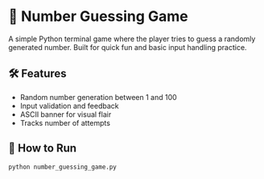# 🎯 Number Guessing Game

A simple Python terminal game where the player tries to guess a randomly generated number. Built for quick fun and basic input handling practice.

## 🛠 Features

- Random number generation between 1 and 100
- Input validation and feedback
- ASCII banner for visual flair
- Tracks number of attempts

## 🚀 How to Run

```bash
python number_guessing_game.py
```